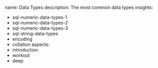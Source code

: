 name: Data Types
description: The most common data types
insights:
  - sql-numeric-data-types-1
  - sql-numeric-data-types-2
  - sql-numeric-data-types-3
  - sql-string-data-types
  - encoding
  - collation
aspects:
  - introduction
  - workout
  - deep
 
